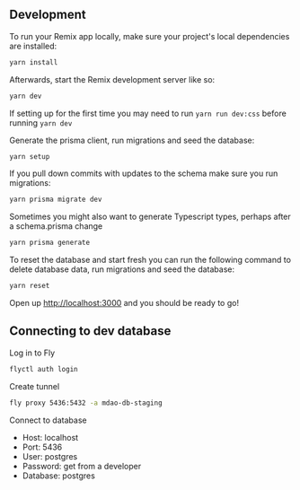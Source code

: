 ## Development

To run your Remix app locally, make sure your project's local dependencies are installed:

```sh
yarn install
```

Afterwards, start the Remix development server like so:

```sh
yarn dev
```

If setting up for the first time you may need to run `yarn run dev:css` before running `yarn dev`

Generate the prisma client, run migrations and seed the database:

```sh
yarn setup
```

If you pull down commits with updates to the schema make sure you run migrations:

```sh
yarn prisma migrate dev
```

Sometimes you might also want to generate Typescript types, perhaps after a schema.prisma change

```sh
yarn prisma generate
```

To reset the database and start fresh you can run the following command to delete database data, run migrations and seed the database:

```sh
yarn reset
```

Open up [http://localhost:3000](http://localhost:3000) and you should be ready to go!

## Connecting to dev database

Log in to Fly

```sh
flyctl auth login
```

Create tunnel

```sh
fly proxy 5436:5432 -a mdao-db-staging
```

Connect to database

- Host: localhost
- Port: 5436
- User: postgres
- Password: get from a developer
- Database: postgres
